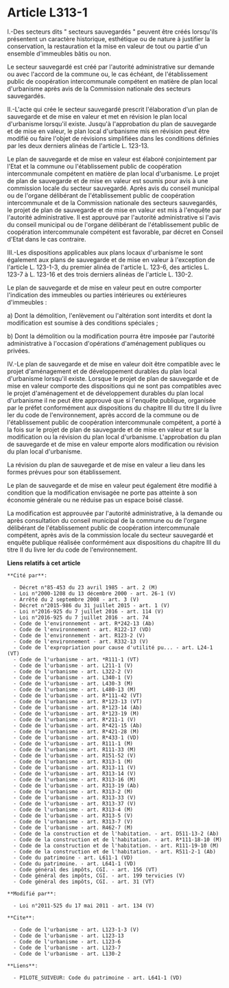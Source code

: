 # Article L313-1

I.-Des secteurs dits " secteurs sauvegardés " peuvent être créés lorsqu'ils présentent un caractère historique, esthétique ou
de nature à justifier la conservation, la restauration et la mise en valeur de tout ou partie d'un ensemble d'immeubles bâtis
ou non. 

Le secteur sauvegardé est créé par l'autorité administrative sur demande ou avec l'accord de la commune ou, le cas échéant,
de l'établissement public de coopération intercommunale compétent en matière de plan local d'urbanisme après avis de la
Commission nationale des secteurs sauvegardés. 

II.-L'acte qui crée le secteur sauvegardé prescrit l'élaboration d'un plan de sauvegarde et de mise en valeur et met en
révision le plan local d'urbanisme lorsqu'il existe. Jusqu'à l'approbation du plan de sauvegarde et de mise en valeur, le
plan local d'urbanisme mis en révision peut être modifié ou faire l'objet de révisions simplifiées dans les conditions
définies par les deux derniers alinéas de l'article L. 123-13. 

Le plan de sauvegarde et de mise en valeur est élaboré conjointement par l'Etat et la commune ou l'établissement public de
coopération intercommunale compétent en matière de plan local d'urbanisme. Le projet de plan de sauvegarde et de mise en
valeur est soumis pour avis à une commission locale du secteur sauvegardé. Après avis du conseil municipal ou de l'organe
délibérant de l'établissement public de coopération intercommunale et de la Commission nationale des secteurs sauvegardés, le
projet de plan de sauvegarde et de mise en valeur est mis à l'enquête par l'autorité administrative. Il est approuvé par
l'autorité administrative si l'avis du conseil municipal ou de l'organe délibérant de l'établissement public de coopération
intercommunale compétent est favorable, par décret en Conseil d'Etat dans le cas contraire. 

III.-Les dispositions applicables aux plans locaux d'urbanisme le sont également aux plans de sauvegarde et de mise en valeur
à l'exception de l'article L. 123-1-3, du premier alinéa de l'article L. 123-6, des articles L. 123-7 à L. 123-16 et des
trois derniers alinéas de l'article L. 130-2. 

Le plan de sauvegarde et de mise en valeur peut en outre comporter l'indication des immeubles ou parties intérieures ou
extérieures d'immeubles : 

a) Dont la démolition, l'enlèvement ou l'altération sont interdits et dont la modification est soumise à des conditions
spéciales ; 

b) Dont la démolition ou la modification pourra être imposée par l'autorité administrative à l'occasion d'opérations
d'aménagement publiques ou privées. 

IV.-Le plan de sauvegarde et de mise en valeur doit être compatible avec le projet d'aménagement et de développement durables
du plan local d'urbanisme lorsqu'il existe. Lorsque le projet de plan de sauvegarde et de mise en valeur comporte des
dispositions qui ne sont pas compatibles avec le projet d'aménagement et de développement durables du plan local d'urbanisme
il ne peut être approuvé que si l'enquête publique, organisée par le préfet conformément aux dispositions du chapitre III du
titre II du livre Ier du code de l'environnement, après accord de la commune ou de l'établissement public de coopération
intercommunale compétent, a porté à la fois sur le projet de plan de sauvegarde et de mise en valeur et sur la modification
ou la révision du plan local d'urbanisme. L'approbation du plan de sauvegarde et de mise en valeur emporte alors modification
ou révision du plan local d'urbanisme. 

La révision du plan de sauvegarde et de mise en valeur a lieu dans les formes prévues pour son établissement. 

Le plan de sauvegarde et de mise en valeur peut également être modifié à condition que la modification envisagée ne porte pas
atteinte à son économie générale ou ne réduise pas un espace boisé classé. 

La modification est approuvée par l'autorité administrative, à la demande ou après consultation du conseil municipal de la
commune ou de l'organe délibérant de l'établissement public de coopération intercommunale compétent, après avis de la
commission locale du secteur sauvegardé et enquête publique réalisée conformément aux dispositions du chapitre III du titre
II du livre Ier du code de l'environnement.

**Liens relatifs à cet article**

	**Cité par**:

	  - Décret n°85-453 du 23 avril 1985 - art. 2 (M)
	  - Loi n°2000-1208 du 13 décembre 2000 - art. 26-1 (V)
	  - Arrêté du 2 septembre 2008 - art. 3 (V)
	  - Décret n°2015-986 du 31 juillet 2015 - art. 1 (V)
	  - Loi n°2016-925 du 7 juillet 2016 - art. 114 (V)
	  - Loi n°2016-925 du 7 juillet 2016 - art. 74
	  - Code de l'environnement - art. R*242-13 (Ab)
	  - Code de l'environnement - art. R122-17 (VD)
	  - Code de l'environnement - art. R123-2 (V)
	  - Code de l'environnement - art. R332-13 (V)
	  - Code de l'expropriation pour cause d'utilité pu... - art. L24-1 (VT)
	  - Code de l'urbanisme - art. *R111-1 (VT)
	  - Code de l'urbanisme - art. L211-1 (V)
	  - Code de l'urbanisme - art. L322-2 (V)
	  - Code de l'urbanisme - art. L340-1 (V)
	  - Code de l'urbanisme - art. L430-3 (M)
	  - Code de l'urbanisme - art. L480-13 (M)
	  - Code de l'urbanisme - art. R*111-42 (VT)
	  - Code de l'urbanisme - art. R*123-13 (VT)
	  - Code de l'urbanisme - art. R*123-14 (Ab)
	  - Code de l'urbanisme - art. R*123-19 (M)
	  - Code de l'urbanisme - art. R*211-1 (V)
	  - Code de l'urbanisme - art. R*421-15 (Ab)
	  - Code de l'urbanisme - art. R*421-28 (M)
	  - Code de l'urbanisme - art. R*433-1 (VD)
	  - Code de l'urbanisme - art. R111-1 (M)
	  - Code de l'urbanisme - art. R111-33 (M)
	  - Code de l'urbanisme - art. R151-52 (V)
	  - Code de l'urbanisme - art. R313-1 (M)
	  - Code de l'urbanisme - art. R313-11 (V)
	  - Code de l'urbanisme - art. R313-14 (V)
	  - Code de l'urbanisme - art. R313-16 (M)
	  - Code de l'urbanisme - art. R313-19 (Ab)
	  - Code de l'urbanisme - art. R313-2 (M)
	  - Code de l'urbanisme - art. R313-33 (V)
	  - Code de l'urbanisme - art. R313-37 (V)
	  - Code de l'urbanisme - art. R313-4 (M)
	  - Code de l'urbanisme - art. R313-5 (V)
	  - Code de l'urbanisme - art. R313-7 (V)
	  - Code de l'urbanisme - art. R462-7 (M)
	  - Code de la construction et de l'habitation. - art. D511-13-2 (Ab)
	  - Code de la construction et de l'habitation. - art. R*111-18-10 (M)
	  - Code de la construction et de l'habitation. - art. R111-19-10 (M)
	  - Code de la construction et de l'habitation. - art. R511-2-1 (Ab)
	  - Code du patrimoine - art. L611-1 (VD)
	  - Code du patrimoine. - art. L641-1 (VD)
	  - Code général des impôts, CGI. - art. 156 (VT)
	  - Code général des impôts, CGI. - art. 199 tervicies (V)
	  - Code général des impôts, CGI. - art. 31 (VT)

	**Modifié par**:

	  - Loi n°2011-525 du 17 mai 2011 - art. 134 (V)

	**Cite**:

	  - Code de l'urbanisme - art. L123-1-3 (V)
	  - Code de l'urbanisme - art. L123-13
	  - Code de l'urbanisme - art. L123-6
	  - Code de l'urbanisme - art. L123-7
	  - Code de l'urbanisme - art. L130-2

	**Liens**:

	  - PILOTE_SUIVEUR: Code du patrimoine - art. L641-1 (VD)

